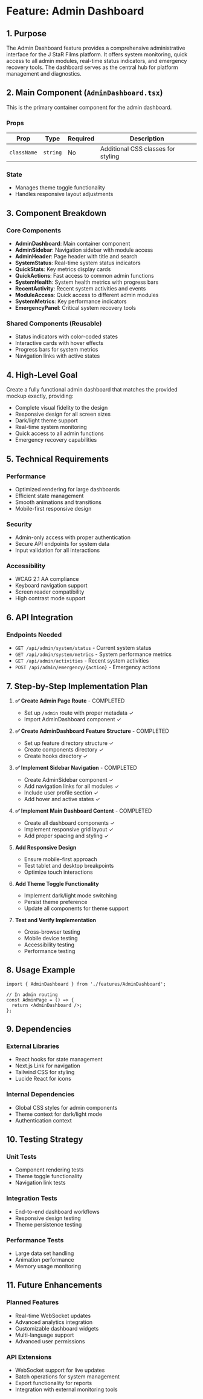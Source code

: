 # Feature: Admin Dashboard

## 1. Purpose

The Admin Dashboard feature provides a comprehensive administrative interface for the J StaR Films platform. It offers system monitoring, quick access to all admin modules, real-time status indicators, and emergency recovery tools. The dashboard serves as the central hub for platform management and diagnostics.

## 2. Main Component (`AdminDashboard.tsx`)

This is the primary container component for the admin dashboard.

### Props

| Prop | Type | Required | Description |
|------|------|----------|-------------|
| `className` | `string` | No | Additional CSS classes for styling |

### State

- Manages theme toggle functionality
- Handles responsive layout adjustments

## 3. Component Breakdown

### Core Components
- **AdminDashboard**: Main container component
- **AdminSidebar**: Navigation sidebar with module access
- **AdminHeader**: Page header with title and search
- **SystemStatus**: Real-time system status indicators
- **QuickStats**: Key metrics display cards
- **QuickActions**: Fast access to common admin functions
- **SystemHealth**: System health metrics with progress bars
- **RecentActivity**: Recent system activities and events
- **ModuleAccess**: Quick access to different admin modules
- **SystemMetrics**: Key performance indicators
- **EmergencyPanel**: Critical system recovery tools

### Shared Components (Reusable)
- Status indicators with color-coded states
- Interactive cards with hover effects
- Progress bars for system metrics
- Navigation links with active states

## 4. High-Level Goal

Create a fully functional admin dashboard that matches the provided mockup exactly, providing:
- Complete visual fidelity to the design
- Responsive design for all screen sizes
- Dark/light theme support
- Real-time system monitoring
- Quick access to all admin functions
- Emergency recovery capabilities

## 5. Technical Requirements

### Performance
- Optimized rendering for large dashboards
- Efficient state management
- Smooth animations and transitions
- Mobile-first responsive design

### Security
- Admin-only access with proper authentication
- Secure API endpoints for system data
- Input validation for all interactions

### Accessibility
- WCAG 2.1 AA compliance
- Keyboard navigation support
- Screen reader compatibility
- High contrast mode support

## 6. API Integration

### Endpoints Needed
- `GET /api/admin/system/status` - Current system status
- `GET /api/admin/system/metrics` - System performance metrics
- `GET /api/admin/activities` - Recent system activities
- `POST /api/admin/emergency/{action}` - Emergency actions

## 7. Step-by-Step Implementation Plan

1. **✅ Create Admin Page Route** - COMPLETED
   - Set up `/admin` route with proper metadata ✓
   - Import AdminDashboard component ✓

2. **✅ Create AdminDashboard Feature Structure** - COMPLETED
   - Set up feature directory structure ✓
   - Create components directory ✓
   - Create hooks directory ✓

3. **✅ Implement Sidebar Navigation** - COMPLETED
   - Create AdminSidebar component ✓
   - Add navigation links for all modules ✓
   - Include user profile section ✓
   - Add hover and active states ✓

4. **✅ Implement Main Dashboard Content** - COMPLETED
   - Create all dashboard components ✓
   - Implement responsive grid layout ✓
   - Add proper spacing and styling ✓

5. **Add Responsive Design**
   - Ensure mobile-first approach
   - Test tablet and desktop breakpoints
   - Optimize touch interactions

6. **Add Theme Toggle Functionality**
   - Implement dark/light mode switching
   - Persist theme preference
   - Update all components for theme support

7. **Test and Verify Implementation**
   - Cross-browser testing
   - Mobile device testing
   - Accessibility testing
   - Performance testing

## 8. Usage Example

```tsx
import { AdminDashboard } from './features/AdminDashboard';

// In admin routing
const AdminPage = () => {
  return <AdminDashboard />;
};
```

## 9. Dependencies

### External Libraries
- React hooks for state management
- Next.js Link for navigation
- Tailwind CSS for styling
- Lucide React for icons

### Internal Dependencies
- Global CSS styles for admin components
- Theme context for dark/light mode
- Authentication context

## 10. Testing Strategy

### Unit Tests
- Component rendering tests
- Theme toggle functionality
- Navigation link tests

### Integration Tests
- End-to-end dashboard workflows
- Responsive design testing
- Theme persistence testing

### Performance Tests
- Large data set handling
- Animation performance
- Memory usage monitoring

## 11. Future Enhancements

### Planned Features
- Real-time WebSocket updates
- Advanced analytics integration
- Customizable dashboard widgets
- Multi-language support
- Advanced user permissions

### API Extensions
- WebSocket support for live updates
- Batch operations for system management
- Export functionality for reports
- Integration with external monitoring tools

